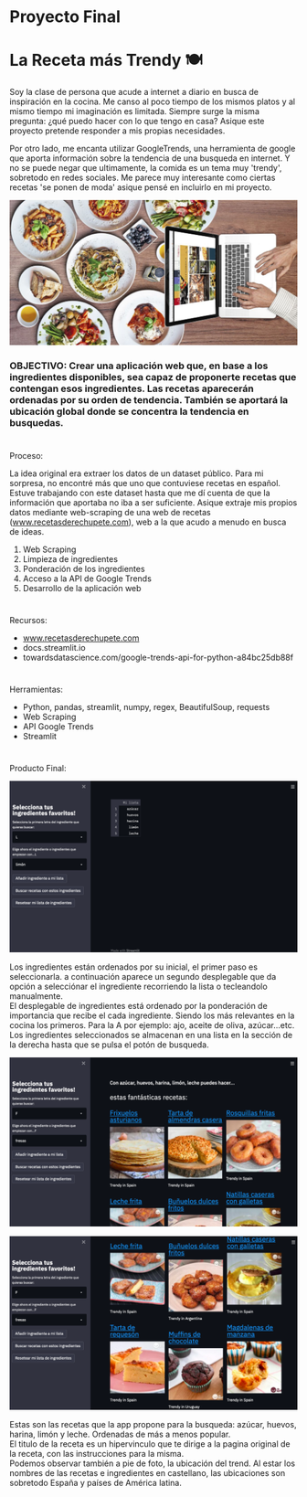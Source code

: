 # Proyecto Final
# La Receta más Trendy 🍽


Soy la clase de persona que acude a internet a diario en busca de inspiración en la cocina. Me canso al poco tiempo de los mismos platos y al mismo tiempo mi imaginación es limitada. Siempre surge la misma pregunta: ¿qué puedo hacer con lo que tengo en casa? Asique este proyecto pretende responder a mis propias necesidades.  

Por otro lado, me encanta utilizar GoogleTrends, una herramienta de google que aporta información sobre la tendencia de una busqueda en internet. Y no se puede negar que ultimamente, la comida es un tema muy 'trendy', sobretodo en redes sociales. Me parece muy interesante como ciertas recetas 'se ponen de moda' asique pensé en incluirlo en mi proyecto.

![Foto me las doy de pro](pics/canal-gastronomia_11_1280x644.jpeg)


### OBJECTIVO: Crear una aplicación web que, en base a los ingredientes disponibles, sea capaz de proponerte recetas que contengan esos ingredientes. Las recetas aparecerán ordenadas por su orden de tendencia. También se aportará la ubicación global donde se concentra la tendencia en busquedas.

#
Proceso:  

La idea original era extraer los datos de un dataset público. Para mi sorpresa, no encontré más que uno que contuviese recetas en español. Estuve trabajando con este dataset hasta que me dí cuenta de que la información que aportaba no iba a ser suficiente. Asique extraje mis propios datos mediante web-scraping de una web de recetas (www.recetasderechupete.com), web a la que acudo a menudo en busca de ideas. 

1. Web Scraping
2. Limpieza de ingredientes
3. Ponderación de los ingredientes
4. Acceso a la API de Google Trends
5. Desarrollo de la aplicación web


# 

Recursos:
* www.recetasderechupete.com 
* docs.streamlit.io
* towardsdatascience.com/google-trends-api-for-python-a84bc25db88f

# 

Herramientas:
* Python, pandas, streamlit, numpy, regex, BeautifulSoup, requests
* Web Scraping
* API Google Trends
* Streamlit
# 

Producto Final:

![Foto streamlit](pics/Capturadepantalla1.png)

Los ingredientes están ordenados por su inicial, el primer paso es seleccionarla. a continuación aparece un segundo desplegable que da opción a selecciónar el ingrediente recorriendo la lista o tecleandolo manualmente.   
El desplegable de ingredientes está ordenado por la ponderación de importancia que recibe el cada ingrediente. Siendo los más relevantes en la cocina los primeros. Para la A por ejemplo: ajo, aceite de oliva, azúcar...etc.  
Los ingredientes seleccionados se almacenan en una lista en la sección de la derecha hasta que se pulsa el potón de busqueda.   

![Foto streamlit](pics/Capturadepantalla2.png)

![Foto streamlit](pics/Capturadepantalla3.png)

Estas son las recetas que la app propone para la busqueda: azúcar, huevos, harina, limón y leche. Ordenadas de más a menos popular.  
El titulo de la receta es un hipervinculo que te dirige a la pagina original de la receta, con las instrucciones para la misma.   
Podemos observar también a pie de foto, la ubicación del trend. Al estar los nombres de las recetas e ingredientes en castellano, las ubicaciones son sobretodo España y países de América latina.






